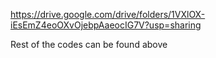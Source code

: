 https://drive.google.com/drive/folders/1VXlOX-iEsEmZ4eoOXvOjebpAaeocIG7V?usp=sharing

Rest of the codes can be found above
